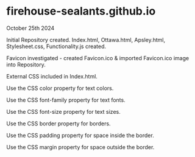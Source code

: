 # firehouse-sealants.github.io

October 25th 2024

Initial Repository created. Index.html, Ottawa.html, Apsley.html, Stylesheet.css, Functionality.js created.

Favicon investigated - created Favicon.ico & imported Favicon.ico image into Repository.

External CSS included in Index.html.

Use the CSS color property for text colors.

Use the CSS font-family property for text fonts.

Use the CSS font-size property for text sizes.

Use the CSS border property for borders.

Use the CSS padding property for space inside the border.

Use the CSS margin property for space outside the border.
